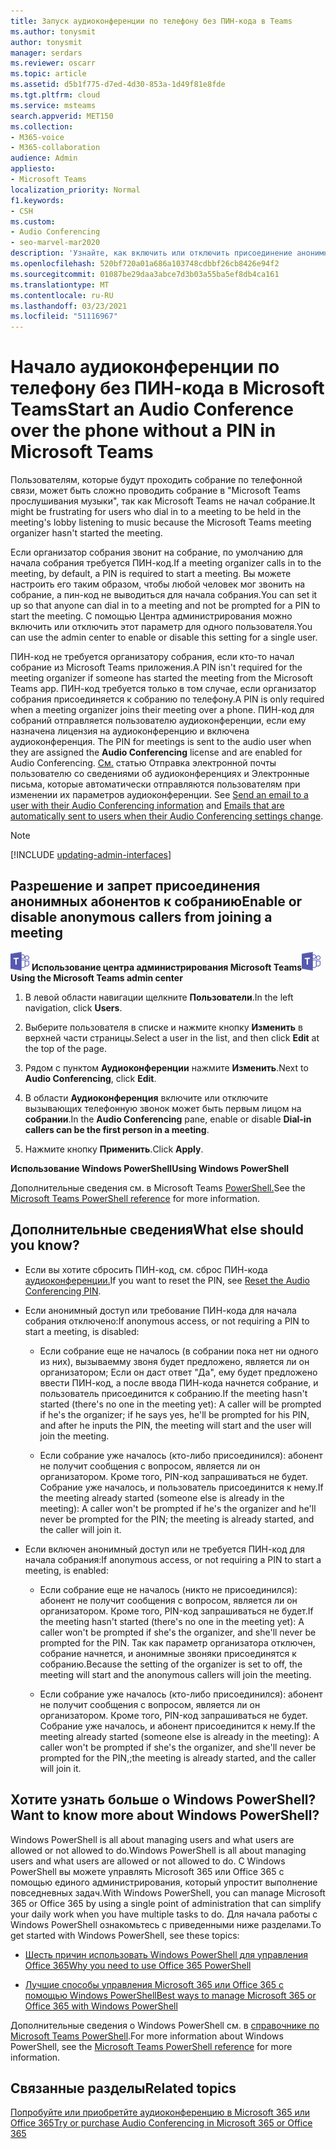 ```yaml
---
title: Запуск аудиоконференции по телефону без ПИН-кода в Teams
ms.author: tonysmit
author: tonysmit
manager: serdars
ms.reviewer: oscarr
ms.topic: article
ms.assetid: d5b1f775-d7ed-4d30-853a-1d49f81e8fde
ms.tgt.pltfrm: cloud
ms.service: msteams
search.appverid: MET150
ms.collection:
- M365-voice
- M365-collaboration
audience: Admin
appliesto:
- Microsoft Teams
localization_priority: Normal
f1.keywords:
- CSH
ms.custom:
- Audio Conferencing
- seo-marvel-mar2020
description: 'Узнайте, как включить или отключить присоединение анонимных звонков к собранию из Teams администрирования. '
ms.openlocfilehash: 520bf720a01a686a103748cdbbf26cb8426e94f2
ms.sourcegitcommit: 01087be29daa3abce7d3b03a55ba5ef8db4ca161
ms.translationtype: MT
ms.contentlocale: ru-RU
ms.lasthandoff: 03/23/2021
ms.locfileid: "51116967"
---
```

# <a name="start-an-audio-conference-over-the-phone-without-a-pin-in-microsoft-teams"></a><span data-ttu-id="7d4aa-103">Начало аудиоконференции по телефону без ПИН-кода в Microsoft Teams</span><span class="sxs-lookup"><span data-stu-id="7d4aa-103">Start an Audio Conference over the phone without a PIN in Microsoft Teams</span></span>

<span data-ttu-id="7d4aa-104">Пользователям, которые будут проходить собрание по телефонной связи, может быть сложно проводить собрание в "Microsoft Teams прослушивания музыки", так как Microsoft Teams не начал собрание.</span><span class="sxs-lookup"><span data-stu-id="7d4aa-104">It might be frustrating for users who dial in to a meeting to be held in the meeting's lobby listening to music because the Microsoft Teams meeting organizer hasn't started the meeting.</span></span> 
  
<span data-ttu-id="7d4aa-105">Если организатор собрания звонит на собрание, по умолчанию для начала собрания требуется ПИН-код.</span><span class="sxs-lookup"><span data-stu-id="7d4aa-105">If a meeting organizer calls in to the meeting, by default, a PIN is required to start a meeting.</span></span> <span data-ttu-id="7d4aa-106">Вы можете настроить его таким образом, чтобы любой человек мог звонить на собрание, а пин-код не выводиться для начала собрания.</span><span class="sxs-lookup"><span data-stu-id="7d4aa-106">You can set it up so that anyone can dial in to a meeting and not be prompted for a PIN to start the meeting.</span></span> <span data-ttu-id="7d4aa-107">С помощью Центра администрирования можно включить или отключить этот параметр для одного пользователя.</span><span class="sxs-lookup"><span data-stu-id="7d4aa-107">You can use the admin center to enable or disable this setting for a single user.</span></span>
  
<span data-ttu-id="7d4aa-108">ПИН-код не требуется организатору собрания, если кто-то начал собрание из Microsoft Teams приложения.</span><span class="sxs-lookup"><span data-stu-id="7d4aa-108">A PIN isn't required for the meeting organizer if someone has started the meeting from the Microsoft Teams app.</span></span> <span data-ttu-id="7d4aa-109">ПИН-код требуется только в том случае, если организатор собрания присоединяется к собранию по телефону.</span><span class="sxs-lookup"><span data-stu-id="7d4aa-109">A PIN is only required when a meeting organizer joins their meeting over a phone.</span></span> <span data-ttu-id="7d4aa-110">ПИН-код для собраний отправляется пользователю аудиоконференции, если ему назначена лицензия на аудиоконференцию и включена аудиоконференция. </span><span class="sxs-lookup"><span data-stu-id="7d4aa-110">The PIN for meetings is sent to the audio user when they are assigned the **Audio Conferencing** license and are enabled for Audio Conferencing.</span></span> <span data-ttu-id="7d4aa-111">[См.](send-an-email-to-a-user-with-their-dial-in-information-in-teams.md) статью Отправка электронной почты пользователю со сведениями об аудиоконференциях и Электронные письма, которые автоматически отправляются пользователям при изменении их параметров аудиоконференции. [](emails-sent-to-users-when-their-settings-change-in-teams.md)</span><span class="sxs-lookup"><span data-stu-id="7d4aa-111">See [Send an email to a user with their Audio Conferencing information](send-an-email-to-a-user-with-their-dial-in-information-in-teams.md) and [Emails that are automatically sent to users when their Audio Conferencing settings change](emails-sent-to-users-when-their-settings-change-in-teams.md).</span></span>

> [!NOTE]
> [!INCLUDE [updating-admin-interfaces](includes/updating-admin-interfaces.md)]
  
## <a name="enable-or-disable-anonymous-callers-from-joining-a-meeting"></a><span data-ttu-id="7d4aa-112">Разрешение и запрет присоединения анонимных абонентов к собранию</span><span class="sxs-lookup"><span data-stu-id="7d4aa-112">Enable or disable anonymous callers from joining a meeting</span></span>

<span data-ttu-id="7d4aa-113">![Значок с логотипом Microsoft Teams](media/teams-logo-30x30.png) **Использование центра администрирования Microsoft Teams**</span><span class="sxs-lookup"><span data-stu-id="7d4aa-113">![An icon showing the Microsoft Teams logo](media/teams-logo-30x30.png) **Using the Microsoft Teams admin center**</span></span>

1. <span data-ttu-id="7d4aa-114">В левой области навигации щелкните **Пользователи**.</span><span class="sxs-lookup"><span data-stu-id="7d4aa-114">In the left navigation, click **Users**.</span></span> 

2. <span data-ttu-id="7d4aa-115">Выберите пользователя в списке и нажмите кнопку **Изменить** в верхней части страницы.</span><span class="sxs-lookup"><span data-stu-id="7d4aa-115">Select a user in the list, and then click **Edit** at the top of the page.</span></span> 

3. <span data-ttu-id="7d4aa-116">Рядом с пунктом **Аудиоконференции** нажмите **Изменить**.</span><span class="sxs-lookup"><span data-stu-id="7d4aa-116">Next to **Audio Conferencing**, click **Edit**.</span></span>

4. <span data-ttu-id="7d4aa-117">В области **Аудиоконференция** включите или отключите вызывающих телефонную звонок может быть первым лицом на **собрании**.</span><span class="sxs-lookup"><span data-stu-id="7d4aa-117">In the **Audio Conferencing** pane, enable or disable **Dial-in callers can be the first person in a meeting**.</span></span>
    
4. <span data-ttu-id="7d4aa-118">Нажмите кнопку **Применить**.</span><span class="sxs-lookup"><span data-stu-id="7d4aa-118">Click **Apply**.</span></span> 

<span data-ttu-id="7d4aa-119">**Использование Windows PowerShell**</span><span class="sxs-lookup"><span data-stu-id="7d4aa-119">**Using Windows PowerShell**</span></span>
  
<span data-ttu-id="7d4aa-120">Дополнительные сведения см. в Microsoft Teams [PowerShell.](/powershell/module/teams/?view=teams-ps)</span><span class="sxs-lookup"><span data-stu-id="7d4aa-120">See the [Microsoft Teams PowerShell reference](/powershell/module/teams/?view=teams-ps) for more information.</span></span>

## <a name="what-else-should-you-know"></a><span data-ttu-id="7d4aa-121">Дополнительные сведения</span><span class="sxs-lookup"><span data-stu-id="7d4aa-121">What else should you know?</span></span>

- <span data-ttu-id="7d4aa-122">Если вы хотите сбросить ПИН-код, см. сброс ПИН-кода [аудиоконференции.](reset-the-audio-conferencing-pin-in-teams.md)</span><span class="sxs-lookup"><span data-stu-id="7d4aa-122">If you want to reset the PIN, see [Reset the Audio Conferencing PIN](reset-the-audio-conferencing-pin-in-teams.md).</span></span>
    
- <span data-ttu-id="7d4aa-123">Если анонимный доступ или требование ПИН-кода для начала собрания отключено:</span><span class="sxs-lookup"><span data-stu-id="7d4aa-123">If anonymous access, or not requiring a PIN to start a meeting, is disabled:</span></span>
    
  - <span data-ttu-id="7d4aa-124">Если собрание еще не началось (в собрании пока нет ни одного из них), вызываемму звоня будет предложено, является ли он организатором; Если он даст ответ "Да", ему будет предложено ввести ПИН-код, а после ввода ПИН-кода начнется собрание, и пользователь присоединится к собранию.</span><span class="sxs-lookup"><span data-stu-id="7d4aa-124">If the meeting hasn't started (there's no one in the meeting yet): A caller will be prompted if he's the organizer; if he says yes, he'll be prompted for his PIN, and after he inputs the PIN, the meeting will start and the user will join the meeting.</span></span>
    
  - <span data-ttu-id="7d4aa-125">Если собрание уже началось (кто-либо присоединился): абонент не получит сообщения с вопросом, является ли он организатором. Кроме того, PIN-код запрашиваться не будет. Собрание уже началось, и пользователь присоединится к нему.</span><span class="sxs-lookup"><span data-stu-id="7d4aa-125">If the meeting already started (someone else is already in the meeting): A caller won't be prompted if he's the organizer and he'll never be prompted for the PIN; the meeting is already started, and the caller will join it.</span></span>
    
- <span data-ttu-id="7d4aa-126">Если включен анонимный доступ или не требуется ПИН-код для начала собрания:</span><span class="sxs-lookup"><span data-stu-id="7d4aa-126">If anonymous access, or not requiring a PIN to start a meeting, is enabled:</span></span>
    
  - <span data-ttu-id="7d4aa-127">Если собрание еще не началось (никто не присоединился): абонент не получит сообщения с вопросом, является ли он организатором. Кроме того, PIN-код запрашиваться не будет.</span><span class="sxs-lookup"><span data-stu-id="7d4aa-127">If the meeting hasn't started (there's no one in the meeting yet): A caller won't be prompted if she's the organizer, and she'll never be prompted for the PIN.</span></span> <span data-ttu-id="7d4aa-128">Так как параметр организатора отключен, собрание начнется, и анонимные звоняки присоединятся к собранию.</span><span class="sxs-lookup"><span data-stu-id="7d4aa-128">Because the setting of the organizer is set to off, the meeting will start and the anonymous callers will join the meeting.</span></span>
    
  - <span data-ttu-id="7d4aa-129">Если собрание уже началось (кто-либо присоединился): абонент не получит сообщения с вопросом, является ли он организатором. Кроме того, PIN-код запрашиваться не будет. Собрание уже началось, и абонент присоединится к нему.</span><span class="sxs-lookup"><span data-stu-id="7d4aa-129">If the meeting already started (someone else is already in the meeting): A caller won't be prompted if she's the organizer, and she'll never be prompted for the PIN,;the meeting is already started, and the caller will join it.</span></span>
    
## <a name="want-to-know-more-about-windows-powershell"></a><span data-ttu-id="7d4aa-130">Хотите узнать больше о Windows PowerShell?</span><span class="sxs-lookup"><span data-stu-id="7d4aa-130">Want to know more about Windows PowerShell?</span></span>

<span data-ttu-id="7d4aa-131">Windows PowerShell is all about managing users and what users are allowed or not allowed to do.</span><span class="sxs-lookup"><span data-stu-id="7d4aa-131">Windows PowerShell is all about managing users and what users are allowed or not allowed to do.</span></span> <span data-ttu-id="7d4aa-132">С Windows PowerShell вы можете управлять Microsoft 365 или Office 365 с помощью единого администрирования, который упростит выполнение повседневных задач.</span><span class="sxs-lookup"><span data-stu-id="7d4aa-132">With Windows PowerShell, you can manage Microsoft 365 or Office 365 by using a single point of administration that can simplify your daily work when you have multiple tasks to do.</span></span> <span data-ttu-id="7d4aa-133">Для начала работы с Windows PowerShell ознакомьтесь с приведенными ниже разделами.</span><span class="sxs-lookup"><span data-stu-id="7d4aa-133">To get started with Windows PowerShell, see these topics:</span></span>
    
  - [<span data-ttu-id="7d4aa-134">Шесть причин использовать Windows PowerShell для управления Office 365</span><span class="sxs-lookup"><span data-stu-id="7d4aa-134">Why you need to use Office 365 PowerShell</span></span>](/microsoft-365/enterprise/why-you-need-to-use-microsoft-365-powershell)
    
  - <span data-ttu-id="7d4aa-135">[Лучшие способы управления Microsoft 365 или Office 365 с помощью Windows PowerShell](/previous-versions//dn568025(v=technet.10))</span><span class="sxs-lookup"><span data-stu-id="7d4aa-135">[Best ways to manage Microsoft 365 or Office 365 with Windows PowerShell](/previous-versions//dn568025(v=technet.10))</span></span>
    
<span data-ttu-id="7d4aa-136">Дополнительные сведения о Windows PowerShell см. в [справочнике по Microsoft Teams PowerShell](/powershell/module/teams/?view=teams-ps).</span><span class="sxs-lookup"><span data-stu-id="7d4aa-136">For more information about Windows PowerShell, see the [Microsoft Teams PowerShell reference](/powershell/module/teams/?view=teams-ps) for more information.</span></span>
  
## <a name="related-topics"></a><span data-ttu-id="7d4aa-137">Связанные разделы</span><span class="sxs-lookup"><span data-stu-id="7d4aa-137">Related topics</span></span>

[<span data-ttu-id="7d4aa-138">Попробуйте или приобретйте аудиоконференцию в Microsoft 365 или Office 365</span><span class="sxs-lookup"><span data-stu-id="7d4aa-138">Try or purchase Audio Conferencing in Microsoft 365 or Office 365</span></span>](/SkypeForBusiness/audio-conferencing-in-office-365/try-or-purchase-audio-conferencing-in-office-365)